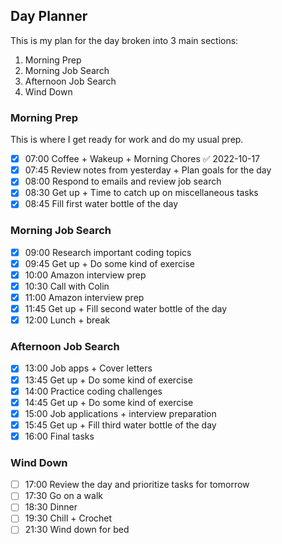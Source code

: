 ## Day Planner
This is my plan for the day broken into 3 main sections: 
1. Morning Prep 
2. Morning Job Search
3. Afternoon Job Search
4. Wind Down
### Morning Prep
This is where I get ready for work and do my usual prep. 
- [x] 07:00 Coffee + Wakeup + Morning Chores ✅ 2022-10-17
- [x] 07:45 Review notes from yesterday + Plan goals for the day
- [x] 08:00 Respond to emails and review job search
- [x] 08:30 Get up + Time to catch up on miscellaneous tasks
- [x] 08:45 Fill first water bottle of the day

### Morning Job Search
- [x] 09:00 Research important coding topics
- [x] 09:45 Get up + Do some kind of exercise
- [x] 10:00 Amazon interview prep
- [x] 10:30 Call with Colin
- [x] 11:00 Amazon interview prep
- [x] 11:45 Get up + Fill second water bottle of the day
- [x] 12:00 Lunch + break

### Afternoon Job Search
- [x] 13:00 Job apps + Cover letters
- [x] 13:45 Get up + Do some kind of exercise
- [x] 14:00 Practice coding challenges
- [x] 14:45 Get up + Do some kind of exercise
- [x] 15:00 Job applications + interview preparation
- [x] 15:45 Get up + Fill third water bottle of the day
- [x] 16:00 Final tasks

### Wind Down
- [ ] 17:00 Review the day and prioritize tasks for tomorrow
- [ ] 17:30 Go on a walk
- [ ] 18:30 Dinner
- [ ] 19:30 Chill + Crochet
- [ ] 21:30 Wind down for bed
